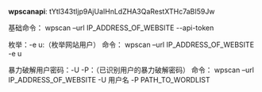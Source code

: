 **wpscanapi**: tYtl343tIjp9AjUaIHnLdZHA3QaRestXTHc7aBI59Jw

基础命令： wpscan –url IP_ADDRESS_OF_WEBSITE --api-token

枚举：-e u:（枚举网站用户）
    命令： wpscan –url IP_ADDRESS_OF_WEBSITE -e u

暴力破解用户密码：-U -P：（已识别用户的暴力破解密码）
    命令： wpscan –url IP_ADDRESS_OF_WEBSITE -U 用户名 -P PATH_TO_WORDLIST